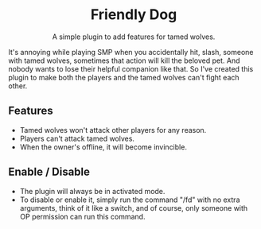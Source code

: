 <h1 align=center>Friendly Dog</h1>
<p align=center>A simple plugin to add features for tamed wolves.</p>

It's annoying while playing SMP when you accidentally hit, slash, someone with tamed wolves, sometimes that action will kill the beloved pet. And nobody wants to lose their helpful companion like that.
So I've created this plugin to make both the players and the tamed wolves can't fight each other.

## Features
- Tamed wolves won't attack other players for any reason.
- Players can't attack tamed wolves.
- When the owner's offline, it will become invincible.

## Enable / Disable
- The plugin will always be in activated mode.
- To disable or enable it, simply run the command "/fd" with no extra arguments, think of it like a switch, and of course, only someone with OP permission can run this command.
